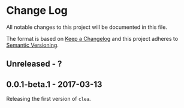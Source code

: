 # Change Log

All notable changes to this project will be documented in this file.

The format is based on [Keep a Changelog](http://keepachangelog.com/) 
and this project adheres to [Semantic Versioning](http://semver.org/).

## Unreleased - ?

## 0.0.1-beta.1 - 2017-03-13

Releasing the first version of `clea`.
